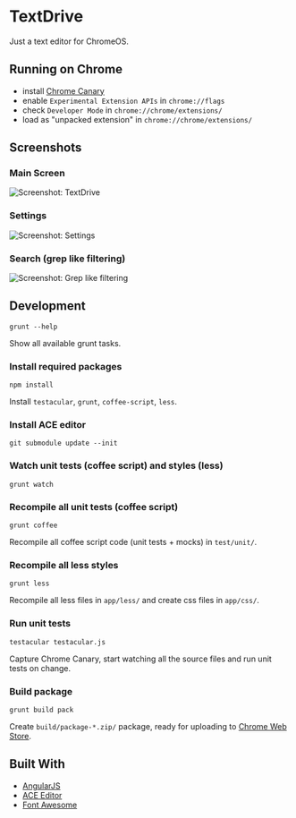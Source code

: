 # TextDrive

Just a text editor for ChromeOS.

## Running on Chrome

* install [Chrome Canary](http://www.chromium.org/getting-involved/dev-channel/)
* enable `Experimental Extension APIs` in `chrome://flags`
* check `Developer Mode` in `chrome://chrome/extensions/`
* load as "unpacked extension" in `chrome://chrome/extensions/`


## Screenshots

### Main Screen
![Screenshot: TextDrive](https://github.com/vojtajina/textdrive/raw/master/screen_main.png)

### Settings
![Screenshot: Settings](https://github.com/vojtajina/textdrive/raw/master/screen_settings.png)

### Search (grep like filtering)
![Screenshot: Grep like filtering](https://github.com/vojtajina/textdrive/raw/master/screen_grep.png)



## Development

    grunt --help

Show all available grunt tasks.


### Install required packages

    npm install

Install `testacular`, `grunt`, `coffee-script`, `less`.


### Install ACE editor

    git submodule update --init

### Watch unit tests (coffee script) and styles (less)

    grunt watch


### Recompile all unit tests (coffee script)

    grunt coffee

Recompile all coffee script code (unit tests + mocks) in `test/unit/`.


### Recompile all less styles

    grunt less

Recompile all less files in `app/less/` and create css files in `app/css/`.


### Run unit tests

    testacular testacular.js

Capture Chrome Canary, start watching all the source files and run unit tests on change.


### Build package

    grunt build pack

Create `build/package-*.zip/` package, ready for uploading to [Chrome Web Store](https://chrome.google.com/webstore/category/home).



## Built With

- [AngularJS](http://angularjs.org/)
- [ACE Editor](http://ace.ajax.org/)
- [Font Awesome](http://fortawesome.github.com/Font-Awesome/)
